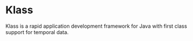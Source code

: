 # Klass

Klass is a rapid application development framework for Java with first class support for temporal data.
